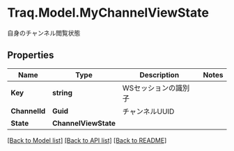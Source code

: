 # Traq.Model.MyChannelViewState
自身のチャンネル閲覧状態

## Properties

Name | Type | Description | Notes
------------ | ------------- | ------------- | -------------
**Key** | **string** | WSセッションの識別子 | 
**ChannelId** | **Guid** | チャンネルUUID | 
**State** | **ChannelViewState** |  | 

[[Back to Model list]](../README.md#documentation-for-models) [[Back to API list]](../README.md#documentation-for-api-endpoints) [[Back to README]](../README.md)

